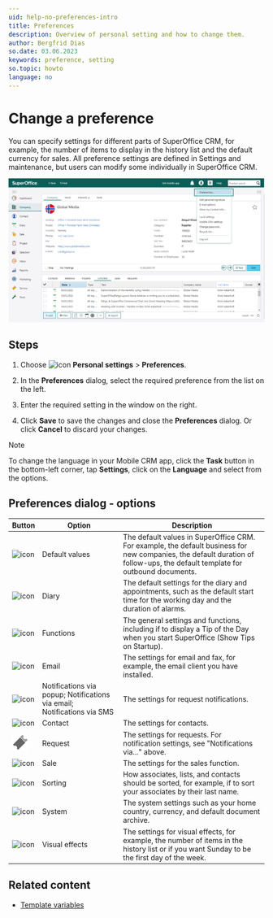 ```yaml
---
uid: help-no-preferences-intro
title: Preferences
description: Overview of personal setting and how to change them.
author: Bergfrid Dias
so.date: 03.06.2023
keywords: preference, setting
so.topic: howto
language: no
---
```


# Change a preference

You can specify settings for different parts of SuperOffice CRM, for example, the number of items to display in the history list and the default currency for sales. All preference settings are defined in Settings and maintenance, but users can modify some individually in SuperOffice CRM.

![Go to your personal setting and choose the setting you want to change -screenshot][img13]

## Steps

1. Choose ![icon][img12] **Personal settings** > **Preferences**.

2. In the **Preferences** dialog, select the required preference from the list on the left.

3. Enter the required setting in the window on the right.

4. Click **Save** to save the changes and close the **Preferences** dialog. Or click **Cancel** to discard your changes.

> [!NOTE]
> To change the language in your Mobile CRM app, click the **Task** button in the bottom-left corner, tap **Settings**, click on the **Language** and select from the options.

## <a id="options" />Preferences dialog - options

| Button | Option | Description |
|---|---|---|
| ![icon][img1] | Default values | The default values in SuperOffice CRM. For example, the default business for new companies, the default duration of follow-ups, the default template for outbound documents. |
| ![icon][img2] | Diary | The default settings for the diary and appointments, such as the default start time for the working day and the duration of alarms. |
| ![icon][img3] | Functions | The general settings and functions, including if to display a Tip of the Day when you start SuperOffice (Show Tips on Startup). |
| ![icon][img4] | Email | The settings for email and fax, for example, the email client you have installed. |
| ![icon][img5] | Notifications via popup; Notifications via email; Notifications via SMS | The settings for request notifications. |
| ![icon][img6] | Contact | The settings for contacts. |
| ![icon][img7] | Request | The settings for requests. For notification settings, see "Notifications via..." above. |
| ![icon][img8] | Sale | The settings for the sales function. |
| ![icon][img9] | Sorting | How associates, lists, and contacts should be sorted, for example, if to sort your associates by their last name. |
| ![icon][img10] | System | The system settings such as your home country, currency, and default document archive. |
| ![icon][img11] | Visual effects | The settings for visual effects, for example, the number of items in the history list or if you want Sunday to be the first day of the week. |

## Related content

* [Template variables][1]

<!-- Referenced links -->
[1]: ../../document/templates/variables/index.md

<!-- Referenced images -->
[img1]: ../../../../common/icons/pref-defaultvalues-h32.png
[img2]: ../../../../common/icons/pref-diary-h32.png
[img3]: ../../../../common/icons/pref-function-h32.png
[img4]: ../../../../common/icons/pref-email-h32.png
[img5]: ../../../../common/icons/pref-notification-h32.png
[img6]: ../../../../common/icons/pref-person-h32.png
[img7]: ../../../../common/icons/pref-request-h32.png
[img8]: ../../../../common/icons/pref-sale-h32.png
[img9]: ../../../../common/icons/pref-sorting-h32.png
[img10]: ../../../../common/icons/pref-system-h32.png
[img11]: ../../../../common/icons/pref-visualeffects-h32.png
[img12]: ../../../media/icons/personal-settings-small.png
[img13]: media/getstarted-personalsettings.png

